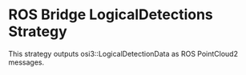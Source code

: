 # ROS Bridge LogicalDetections Strategy

This strategy outputs osi3::LogicalDetectionData as ROS PointCloud2 messages.
